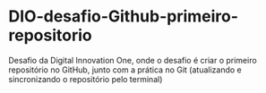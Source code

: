 # DIO-desafio-Github-primeiro-repositorio
Desafio da Digital Innovation One, onde o desafio é criar o primeiro repositório no GitHub, junto com a prática no Git (atualizando e sincronizando o repositório pelo terminal)
